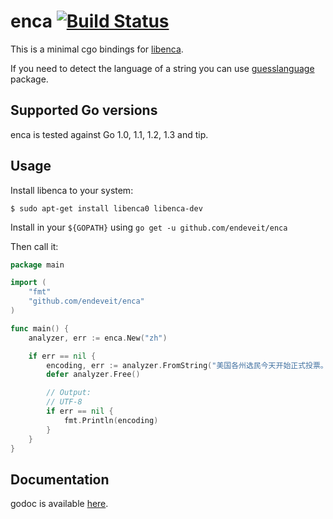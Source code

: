 # enca [![Build Status](https://travis-ci.org/endeveit/enca.svg?branch=master)](https://travis-ci.org/endeveit/enca)

This is a minimal cgo bindings for [libenca](http://cihar.com/software/enca/).

If you need to detect the language of a string you can use [guesslanguage](https://github.com/endeveit/guesslanguage) package.

## Supported Go versions

enca is tested against Go 1.0, 1.1, 1.2, 1.3 and tip.

## Usage

Install libenca to your system:
```
$ sudo apt-get install libenca0 libenca-dev
```

Install in your `${GOPATH}` using `go get -u github.com/endeveit/enca`

Then call it:
```go
package main

import (
	"fmt"
	"github.com/endeveit/enca"
)

func main() {
	analyzer, err := enca.New("zh")

	if err == nil {
		encoding, err := analyzer.FromString("美国各州选民今天开始正式投票。据信，", enca.NAME_STYLE_HUMAN)
		defer analyzer.Free()

		// Output:
		// UTF-8
		if err == nil {
			fmt.Println(encoding)
		}
	}
}
```

## Documentation

godoc is available [here](http://godoc.org/github.com/endeveit/enca).
